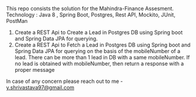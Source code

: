 This repo consists the solution for the Mahindra-Finance Assesment.
Technology : Java 8 , Spring Boot, Postgres, Rest API, Mockito, JUnit, PostMan
1. Create a REST Api to Create a Lead in Postgres DB using Spring boot and Spring Data JPA for querying.  
2. Create a REST Api to Fetch a Lead in Postgres DB using Spring boot and Spring Data JPA for querying on the basis of the mobileNumber of a lead. 
There can be more than 1 lead in DB with a same mobileNumber. If no lead is obtained with mobileNumber, then return a response with a proper message



In case of any concern please reach out to me - y.shrivastava97@gmail.com
